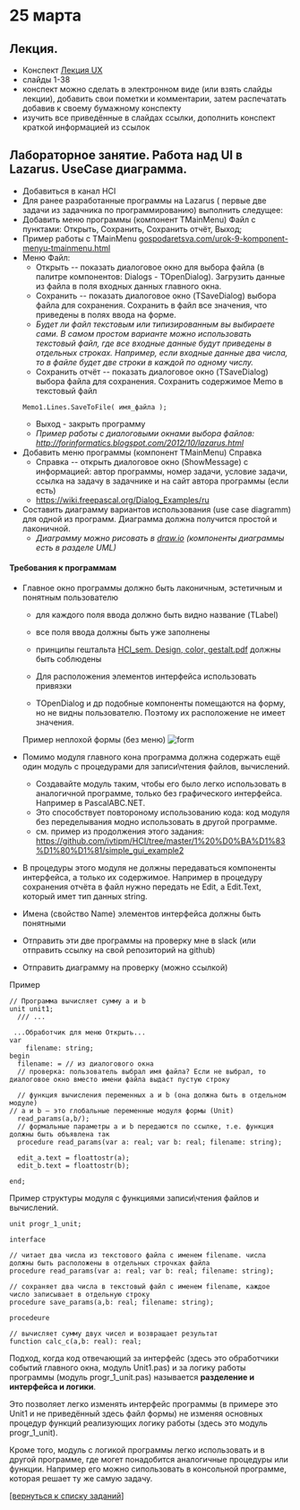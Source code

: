 # 25 марта

## Лекция.
- Конспект [Лекция UX](https://github.com/ivtipm/HCI/blob/master/HCI_lec_4.%20UX.pdf)
- слайды 1-38
- конспект можно сделать в электронном виде (или взять слайды лекции), добавить свои пометки и комментарии, затем распечатать добавив к своему бумажному конспекту
- изучить все приведённые в слайдах ссылки, дополнить конспект краткой информацией из ссылок


## Лабораторное занятие. Работа над UI в Lazarus. UseCase диаграмма.
- Добавиться в канал HCI
- Для ранее разработанные программы на Lazarus ( первые две задачи из задачника по программированию) выполнить следущее:
- Добавить меню программы (компонент TMainMenu) Файл с пунктами: Открыть, Сохранить, Сохранить отчёт, Выход;
- Пример работы с TMainMenu [gospodaretsva.com/urok-9-komponent-menyu-tmainmenu.html](https://gospodaretsva.com/urok-9-komponent-menyu-tmainmenu.html)
- Меню Файл:
  - Открыть -- показать диалоговое окно для выбора файла (в палитре компонентов: Dialogs - TOpenDialog). Загрузить данные из файла в поля входных данных главного окна.
  - Сохранить -- показать диалоговое окно (TSaveDialog) выбора файла для сохранения. Сохранить в файл все значения, что приведены в полях ввода на форме.
  - *Будет ли файл текстовым или типизированным вы выбираете сами. В самом простом варианте можно использовать текстовый файл, где все входные данные будут приведены в отдельных строках. Например, если входные данные два числа, то в файле будет две строки в каждой по одному числу.*
  - Сохранить отчёт -- показать диалоговое окно (TSaveDialog) выбора файла для сохранения. Сохранить содержимое Memo в текстовый файл
  ```
  Memo1.Lines.SaveToFile( имя_файла );
  ```
  - Выход - закрыть программу
  - *Пример работы с диалоговыми окнами выбора файлов: http://forinformatics.blogspot.com/2012/10/lazarus.html*
- Добавить меню программы (компонент TMainMenu) Справка
  - Справка -- открыть диалоговое окно (ShowMessage) с информацией: автор программы, номер задачи, условие задачи, ссылка на задачу в задачнике и на сайт автора программы (если есть)
  - https://wiki.freepascal.org/Dialog_Examples/ru
- Составить диаграмму вариантов использования (use case diagramm) для одной из программ. Диаграмма должна получится простой и лаконичной.
  - *Диаграмму можно рисовать в [draw.io](https://app.diagrams.net/) (компоненты диаграммы есть в разделе UML)*

#### Требования к программам
- Главное окно программы должно быть лаконичным, эстетичным и понятным пользователю
  - для каждого поля ввода должно быть видно название (TLabel)
  - все поля ввода должны быть уже заполнены
  - принципы гештальта [HCI_sem. Design, color, gestalt.pdf](https://github.com/ivtipm/HCI/blob/master/HCI_sem.%20Design%2C%20color%2C%20gestalt.pdf) должны быть соблюдены
  - Для расположения элементов интерфейса использовать привязки

  - TOpenDialog и др подобные компоненты помещаются на форму, но не видны пользователю. Поэтому их расположение не имеет значения.


  Пример неплохой формы (без меню)
  ![form](simple_form_example1.png)

- Помимо модуля главного кона программа должна содержать ещё один модуль с процедурами для записи\чтения файлов, вычислений.
  - Создавайте модуль таким, чтобы его было легко использовать в аналогичной программе, только без графического интерфейса. Например в PascalABC.NET.
  - Это способствует повтороному использованию кода: код модуля без переделывания модно использовать в другой программе.
  - см. пример из продолжения этого задания: https://github.com/ivtipm/HCI/tree/master/1%20%D0%BA%D1%83%D1%80%D1%81/simple_gui_example2
- В процедуры этого модуля не должны передаваться компоненты интерфейса, а только их содержимое. Например в процедуру сохранения отчёта в файл нужно передать не Edit, а Edit.Text, который имет тип данных string.
- Имена (свойство Name) элементов интерфейса должны быть понятными
- Отправить эти две программы на проверку мне в slack (или отправить ссылку на свой репозиторий на github)
- Отправить диаграмму на проверку (можно ссылкой)



Пример
``` delphi
// Программа вычисляет сумму a и b
unit unit1;
  /// ...

 ...Обработчик для меню Открыть...
var
    filename: string;  
begin
  filename: = // из диалогового окна
  // проверка: пользователь выбрал имя файла? Если не выбрал, то диалоговое окно вместо имени файла выдаст пустую строку

  // функция вычисления переменных a и b (она должна быть в отдельном модуле)
// a и b — это глобальные переменные модуля формы (Unit)
  read_params(a,b/);
  // формальные параметры a и b передаются по ссылке, т.е. функция должны быть объявлена так
  procedure read_params(var a: real; var b: real; filename: string);

  edit_a.text = floattostr(a);
  edit_b.text = floattostr(b);

end;

```


Пример структуры модуля с функциями записи\чтения файлов и вычислений.
```delphi
unit progr_1_unit;

interface

// читает два числа из текстового файла с именем filename. числа должны быть расположены в отдельных строчках файла
procedure read_params(var a: real; var b: real; filename: string);

// сохраняет два числа в текстовый файл с именем filename, каждое число записывает в отдельную строку
procedure save_params(a,b: real; filename: string);

procedeure

// вычисляет сумму двух чисел и возвращает результат
function calc_c(a,b: real): real;

```


Подход, когда код отвечающий за интерфейс (здесь это обработчики событий главного окна, модуль Unit1.pas) и за логику работы программы (модуль progr_1_unit.pas) называется **разделение и интерфейса и логики**.

Это позволяет легко изменять интерфейс программы (в примере это Unit1 и не приведённый здесь файл формы) не изменяя основных процедур функций реализующих логику работы (здесь это модуль progr_1_unit).

Кроме того, модуль с логикой программы легко использовать и в другой программе, где могет понадобится аналогичные процедуры или функции. Например его можно сипользовать в консольной программе, которая решает ту же самую задачу.


[ [вернуться к списку заданий] ](https://github.com/ivtipm/HCI/blob/master/Tasks-2020-spring/Tasks.%202020-spring.md)
